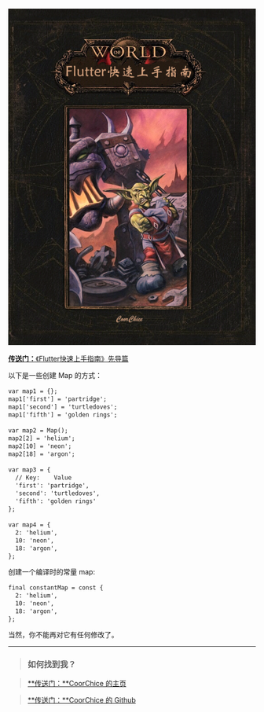 [![](https://raw.githubusercontent.com/chenBingX/img/master/Flutter/Flutter快速上手指南封面2.JPG)](https://www.jianshu.com/p/868edb4e49ce)

[**传送门：**《Flutter快速上手指南》先导篇](https://www.jianshu.com/p/868edb4e49ce)

以下是一些创建 Map 的方式：

```
var map1 = {};
map1['first'] = 'partridge';
map1['second'] = 'turtledoves';
map1['fifth'] = 'golden rings';

var map2 = Map();
map2[2] = 'helium';
map2[10] = 'neon';
map2[18] = 'argon';

var map3 = {
  // Key:    Value
  'first': 'partridge',
  'second': 'turtledoves',
  'fifth': 'golden rings'
};

var map4 = {
  2: 'helium',
  10: 'neon',
  18: 'argon',
};

```

创建一个编译时的常量 map:

```
final constantMap = const {
  2: 'helium',
  10: 'neon',
  18: 'argon',
};
```

当然，你不能再对它有任何修改了。


---

> ### 如何找到我？

> [**传送门：**CoorChice 的主页](https://juejin.im/user/57fc43b67db2a200595ffd94)

> [**传送门：**CoorChice 的 Github](https://github.com/chenBingX)